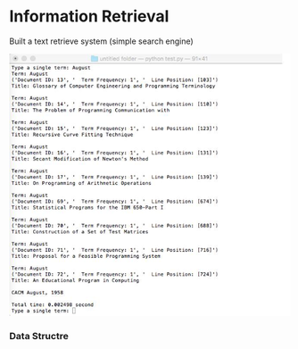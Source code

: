 # Information Retrieval

Built a text retrieve system (simple search engine)

![alt text](https://github.com/wing9413/Python_InformationRetrieval/blob/master/Pictures/result.png)


### Data Structre

